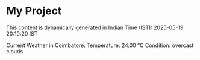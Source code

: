 # My Project

This content is dynamically generated in Indian Time (IST): 2025-05-19 20:10:20 IST


Current Weather in Coimbatore:
Temperature: 24.00 °C
Condition: overcast clouds
